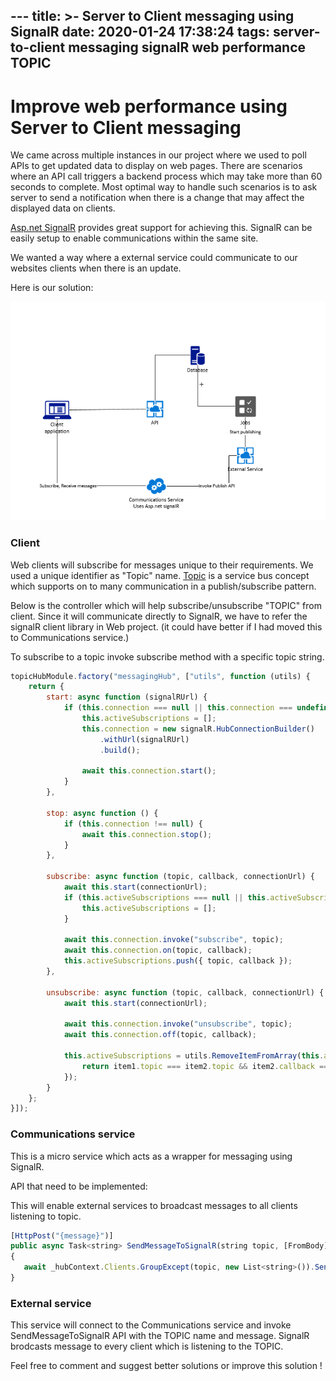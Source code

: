 ﻿﻿﻿﻿---
title: >-
  Server to Client messaging using SignalR
date: 2020-01-24 17:38:24
tags: server-to-client messaging signalR web performance TOPIC
---


# Improve web performance using Server to Client messaging

We came across multiple instances in our project where we used to poll APIs to get updated data to display on web pages. There are scenarios where an API call triggers a backend process which may take more than 60 seconds to complete. Most optimal way to handle such scenarios is to ask server to send a notification when there is a change that may affect the displayed data on clients.

[Asp.net SignalR](https://docs.microsoft.com/en-us/aspnet/core/tutorials/signalr?view=aspnetcore-3.1&tabs=visual-studio) provides great support for achieving this. SignalR can be easily setup to enable communications within the same site.

We wanted a way where a external service could communicate to our websites clients when there is an update.

Here is our solution:


![Server to client communication using micro service](https://github.com/mahesh8488/static-warehouse/blob/master/images/serverToClientUsingAspNetSignalR.PNG?raw=truehttps://github.com/mahesh8488/static-warehouse/blob/master/images/serverToClientUsingAspNetSignalR.PNG?raw=true)


### Client 
Web clients will subscribe for messages unique to their requirements.
We used a unique identifier as "Topic" name. [Topic](https://docs.microsoft.com/en-us/azure/service-bus-messaging/service-bus-queues-topics-subscriptions#topics-and-subscriptions) is a service bus concept which supports on to many communication in a publish/subscribe pattern.

Below is the controller which will help subscribe/unsubscribe "TOPIC" from client. Since it will communicate directly to SignalR, we have to refer the signalR client library in Web project. (it could have better if I had moved this to Communications service.)

To subscribe to a topic invoke subscribe method with a specific topic string.




```js
topicHubModule.factory("messagingHub", ["utils", function (utils) {
    return {
        start: async function (signalRUrl) {
            if (this.connection === null || this.connection === undefined) {
                this.activeSubscriptions = [];
                this.connection = new signalR.HubConnectionBuilder()
                    .withUrl(signalRUrl)
                    .build();

                await this.connection.start();
            }
        },

        stop: async function () {
            if (this.connection !== null) {
                await this.connection.stop();
            }
        },

        subscribe: async function (topic, callback, connectionUrl) {
            await this.start(connectionUrl);
            if (this.activeSubscriptions === null || this.activeSubscriptions === undefined) {
                this.activeSubscriptions = [];
            }

            await this.connection.invoke("subscribe", topic);
            await this.connection.on(topic, callback);
            this.activeSubscriptions.push({ topic, callback });
        },

        unsubscribe: async function (topic, callback, connectionUrl) {
            await this.start(connectionUrl);

            await this.connection.invoke("unsubscribe", topic);
            await this.connection.off(topic, callback);

            this.activeSubscriptions = utils.RemoveItemFromArray(this.activeSubscriptions, { topic, callback }, (item1, item2) => {
                return item1.topic === item2.topic && item2.callback === item2.callback;
            });
        }
    };
}]);
```


### Communications service
This is a micro service which acts as a wrapper for messaging using SignalR. 

API that need to be implemented:

This will enable external services to broadcast messages to all clients listening to topic.

```js
[HttpPost("{message}")]
public async Task<string> SendMessageToSignalR(string topic, [FromBody] Message message)
{
   await _hubContext.Clients.GroupExcept(topic, new List<string>()).SendAsync(topic, message.body);
}
```

  
### External service
This service will connect to the Communications service and invoke SendMessageToSignalR API with the TOPIC name and message. SignalR brodcasts message to every client which is listening to the TOPIC.

Feel free to comment and suggest better solutions or improve this solution !